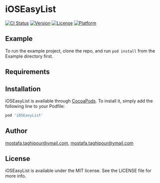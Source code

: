 # iOSEasyList

[![CI Status](http://img.shields.io/travis/mostafa.taghipour@ymail.com/iOSEasyList.svg?style=flat)](https://travis-ci.org/mostafa.taghipour@ymail.com/iOSEasyList)
[![Version](https://img.shields.io/cocoapods/v/iOSEasyList.svg?style=flat)](http://cocoapods.org/pods/iOSEasyList)
[![License](https://img.shields.io/cocoapods/l/iOSEasyList.svg?style=flat)](http://cocoapods.org/pods/iOSEasyList)
[![Platform](https://img.shields.io/cocoapods/p/iOSEasyList.svg?style=flat)](http://cocoapods.org/pods/iOSEasyList)

## Example

To run the example project, clone the repo, and run `pod install` from the Example directory first.

## Requirements

## Installation

iOSEasyList is available through [CocoaPods](http://cocoapods.org). To install
it, simply add the following line to your Podfile:

```ruby
pod 'iOSEasyList'
```

## Author

mostafa.taghipour@ymail.com, mostafa.taghipour@ymail.com

## License

iOSEasyList is available under the MIT license. See the LICENSE file for more info.

